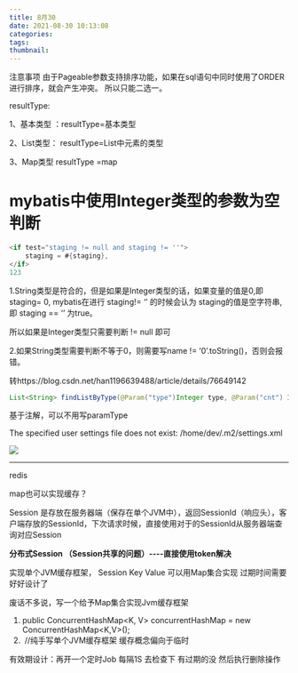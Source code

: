 ```yaml
---
title: 8月30
date: 2021-08-30 10:13:08
categories:
tags:
thumbnail:
---
```

注意事项
由于Pageable参数支持排序功能，如果在sql语句中同时使用了ORDER进行排序，就会产生冲突。
所以只能二选一。

resultType:

1、基本类型  ：resultType=基本类型

2、List类型：  resultType=List中元素的类型

3、Map类型   resultType =map



# mybatis中使用Integer类型的参数为空判断

```java
<if test="staging != null and staging != ''">
    staging = #{staging},
</if>
123
```

1.String类型是符合的，但是如果是Integer类型的话，如果变量的值是0,即 staging= 0, mybatis在进行 staging!= ‘’ 的时候会认为 staging的值是空字符串, 即 staging == ‘’ 为true。

所以如果是Integer类型只需要判断 != null 即可

2.如果String类型需要判断不等于0，则需要写name != ‘0’.toString()，否则会报错。

转https://blog.csdn.net/han1196639488/article/details/76649142



```java
List<String> findListByType(@Param("type")Integer type, @Param("cnt") Integer cnt);
```

基于注解，可以不用写paramType

The specified user settings file does not exist: /home/dev/.m2/settings.xml

![](https://tva1.sinaimg.cn/large/008i3skNgy1gtywphf6q0j61100aijtv02.jpg)





---

redis

map也可以实现缓存？

Session 是存放在服务器端（保存在单个JVM中），返回SessionId（响应头），客户端存放的SessionId，下次请求时候，直接使用对于的SessionId从服务器端查询对应Session

**分布式Session （Session共享的问题）----直接使用token解决**

实现单个JVM缓存框架， Session Key Value 可以用Map集合实现 过期时间需要好好设计了

废话不多说，写一个给予Map集合实现Jvm缓存框架

1. public ConcurrentHashMap<K, V> concurrentHashMap = new ConcurrentHashMap<K,V>();
2. ​    //纯手写单个JVM缓存框架 缓存概念偏向于临时

 有效期设计：再开一个定时Job 每隔1S 去检查下 有过期的没 然后执行删除操作

